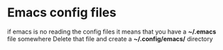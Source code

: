 # Emacs config files

if emacs is no reading the config files it means that you have a **~/.emacs** file somewhere 
Delete that file and create a **~/.config/emacs/** directory



